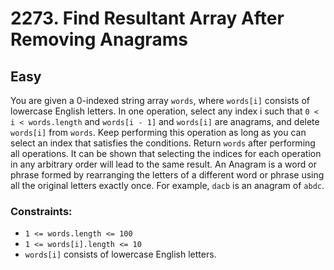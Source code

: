 # 2273. Find Resultant Array After Removing Anagrams

## Easy

You are given a 0-indexed string array `words`, where `words[i]` consists of lowercase English letters. In one
operation, select any index i such that `0 < i < words.length` and `words[i - 1]` and `words[i]` are anagrams, and
delete `words[i]` from `words`. Keep performing this operation as long as you can select an index that satisfies the
conditions. Return `words` after performing all operations. It can be shown that selecting the indices for each
operation in any arbitrary order will lead to the same result. An Anagram is a word or phrase formed by rearranging the
letters of a different word or phrase using all the original letters exactly once. For example, `dacb` is an anagram of
`abdc`.

### Constraints:

- `1 <= words.length <= 100`
- `1 <= words[i].length <= 10`
- `words[i]` consists of lowercase English letters.
